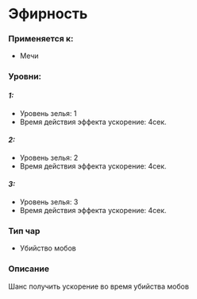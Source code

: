 # Эфирность

### Применяется к:

* Мечи

### Уровни:

#### _1:_

* Уровень зелья:  1
* Время действия эффекта ускорение:  4сек.

#### _2:_

* Уровень зелья:  2
* Время действия эффекта ускорение:  4сек.

#### _3:_

* Уровень зелья:  3
* Время действия эффекта ускорение:  4сек.

### Тип чар&#x20;

* Убийство мобов

### Описание

Шанс получить ускорение во время убийства мобов
